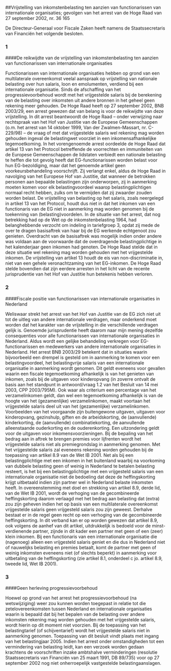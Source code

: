 <meta http-equiv='Content-Type' content='text/html; charset=utf-8' />

##Vrijstelling van inkomstenbelasting ten aanzien van functionarissen van internationale organisaties; gevolgen van het arrest van de Hoge Raad van 27 september 2002, nr. 36 165

De Directeur-Generaal voor Fiscale Zaken heeft namens de Staatssecretaris van Financiën het volgende besloten.     
### 1  

####De reikwijdte van de vrijstelling van inkomstenbelasting ten aanzien van functionarissen van internationale organisaties

Functionarissen van internationale organisaties hebben op grond van een multilaterale overeenkomst veelal aanspraak op vrijstelling van nationale belasting over hun salaris, loon en emolumenten, verdiend bij een internationale organisatie. Sinds de afschaffing van het progressievoorbehoud wordt met het vrijgestelde salaris bij de berekening van de belasting over inkomsten uit andere bronnen in het geheel geen rekening meer gehouden. De Hoge Raad heeft op 27 september 2002, BNB 2003/29, een arrest gewezen dat van belang is voor de reikwijdte van deze vrijstelling. In dit arrest beantwoordt de Hoge Raad – onder verwijzing naar rechtspraak van het Hof van Justitie van de Europese Gemeenschappen (o.m. het arrest van 14 oktober 1999, Van der Zwalmen-Massart, nr. C-229/98) – de vraag of met dat vrijgestelde salaris wel rekening mag worden gehouden ingeval de belastingwet voorziet in een inkomensafhankelijke tegemoetkoming. In het vorengenoemde arrest oordeelde de Hoge Raad dat artikel 13 van het Protocol betreffende de voorrechten en immuniteiten van de Europese Gemeenschappen de lidstaten verbiedt een nationale belasting te heffen die tot gevolg heeft dat EG-functionarissen worden belast voor hun EG-bezoldiging, maar dat het genoemde artikel geen voorkeursbehandeling voorschrijft. Zij verlangt enkel, aldus de Hoge Raad in navolging van het Europese Hof van Justitie, dat wanneer de betrokken personen aan bepaalde belastingen zijn onderworpen, zij in aanmerking moeten komen voor elk belastingvoordeel waarop belastingplichtigen normaal recht hebben, zulks om te vermijden dat zij zwaarder zouden worden belast. De vrijstelling van belasting op het salaris, zoals neergelegd in artikel 13 van het Protocol, houdt dus niet in dat het inkomen van een functionaris van de EG niet in aanmerking mag worden genomen bij de toekenning van (belasting)voordelen. In de situatie van het arrest, dat nog betrekking had op de Wet op de inkomstenbelasting 1964, had belanghebbende verzocht om indeling in tariefgroep 3, opdat zij mede de over te dragen basisaftrek van haar bij de EG werkende echtgenoot zou genieten. Overdracht van de basisaftrek was mogelijk indien onder andere was voldaan aan de voorwaarde dat de overdragende belastingplichtige in het kalenderjaar geen inkomen had genoten. De Hoge Raad stelde dat in deze situatie wel rekening mag worden gehouden met het vrijgestelde inkomen. De vrijstelling van artikel 13 houdt de eis van non-discriminatie in, niet van een gehele veronachtzaming van het EG-inkomen. De Hoge Raad stelde bovendien dat zijn eerdere arresten in het licht van de recente jurisprudentie van het Hof van Justitie hun betekenis hebben verloren.    
### 2  

####Fiscale positie van functionarissen van internationale organisaties in Nederland

Weliswaar strekt het arrest van het Hof van Justitie van de EG zich niet uit tot de uitleg van andere internationale verdragen, maar onderkend moet worden dat het karakter van de vrijstelling in die verschillende verdragen gelijk is. Genoemde jurisprudentie heeft daarom naar mijn mening dezelfde consequenties voor alle functionarissen van internationale organisaties in Nederland. Aldus wordt een gelijke behandeling verkregen voor EG-functionarissen en medewerkers van andere internationale organisaties in Nederland. Het arrest BNB 2003/29 betekent dat in situaties waarin bijvoorbeeld een drempel is gesteld om in aanmerking te komen voor een belastingvoordeel, het belastingvrije salaris van een internationale organisatie in aanmerking wordt genomen. Dit geldt eveneens voor gevallen waarin een fiscale tegemoetkoming afhankelijk is van het genieten van inkomen, zoals bij de uitgaven voor kinderopvang (in zoverre ontvalt de basis aan het standpunt in antwoord/vraag 1.2 van het Besluit van 14 mei 2003, CPP 2003/795M). Ook waar als criterium een percentage van het verzamelinkomen geldt, dan wel een tegemoetkoming afhankelijk is van de hoogte van het (gezamenlijke) verzamelinkomen, maakt voortaan het vrijgestelde salaris deel uit van het (gezamenlijke) verzamelinkomen. Voorbeelden van het voorgaande zijn buitengewone uitgaven, uitgaven voor kinderopvang, gezinshulp, giften en de arbeidskorting, de (aanvullende) kinderkorting, de (aanvullende) combinatiekorting, de aanvullende alleenstaande ouderkorting en de ouderenkorting. Een uitzondering geldt voor de uitgaven voor inkomensvoorzieningen. Bij de bepaling van het bedrag aan in aftrek te brengen premies voor lijfrenten wordt het vrijgestelde salaris niet als premiegrondslag in aanmerking genomen. Met het vrijgestelde salaris zal eveneens rekening worden gehouden bij de toepassing van artikel 8.9 van de Wet IB 2001. Net als bij een belastingplichtige met een inkomen in het buitenland waarbij na voorkoming van dubbele belasting geen of weinig in Nederland te betalen belasting resteert, is het bij een belastingplichtige met een vrijgesteld salaris van een internationale organisatie niet de bedoeling dat deze de heffingskorting krijgt uitbetaald indien zijn partner wel in Nederland belaste inkomsten heeft. In overeenstemming met doel en strekking van artikel 8.9, derde lid, van de Wet IB 2001, wordt de verhoging van de gecombineerde heffingskorting daarom verlaagd met het bedrag aan belasting dat (extra) zou zijn geheven indien het op basis van een multilaterale overeenkomst vrijgestelde salaris geen vrijgesteld salaris zou zijn geweest. Derhalve bestaat er in de regel geen recht op een verhoging van de gecombineerde heffingskorting. In dit verband kan er op worden gewezen dat artikel 8.9, ook volgens de aanhef van dit artikel, uitdrukkelijk is bedoeld voor de minst-verdienende partner, zijnde in dit kader een partner met geen of een (zeer) klein inkomen. Bij een functionaris van een internationale organisatie die (nagenoeg) alleen een vrijgesteld salaris geniet en die dus in Nederland niet of nauwelijks belasting en premies betaalt, komt de partner met geen of weinig inkomsten eveneens niet (of slechts beperkt) in aanmerking voor uitbetaling van de heffingskorting (zie artikel 8.1, onderdeel c jo. artikel 8.9, tweede lid, Wet IB 2001).    
### 3  

####Geen herleving progressievoorbehoud

Hoewel op grond van het arrest het progressievoorbehoud (na wetswijziging) weer zou kunnen worden toegepast in relatie tot die zetelovereenkomsten tussen Nederland en internationale organisaties waarin is bepaald dat bij het bepalen van de belasting over andere inkomsten rekening mag worden gehouden met het vrijgestelde salaris, wordt hierin op dit moment niet voorzien. Bij de toepassing van het belastingtarief (of schijventarief) wordt het vrijgestelde salaris niet in aanmerking genomen. Toepassing van dit besluit vindt plaats met ingang van het belastingjaar 2005. Indien het arrest onder omstandigheden tot een vermindering van belasting leidt, kan een verzoek worden gedaan krachtens de voorschriften inzake ambtshalve verminderingen (resolutie Staatssecretaris van Financiën van 25 maart 1991, DB 89/735) voor op 27 september 2002 nog niet onherroepelijk vastgestelde belastingaanslagen.     
